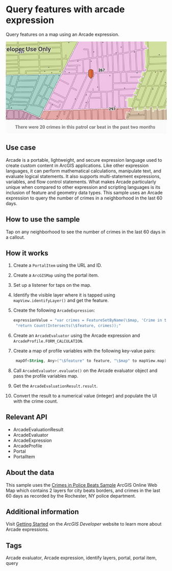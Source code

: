 # Query features with arcade expression

Query features on a map using an Arcade expression.

![QueryFeaturesWithArcadeExpression](query-features-with-arcade-expression.png)

## Use case

Arcade is a portable, lightweight, and secure expression language used to create custom content in ArcGIS applications. Like other expression languages, it can perform mathematical calculations, manipulate text, and evaluate logical statements. It also supports multi-statement expressions, variables, and flow control statements. What makes Arcade particularly unique when compared to other expression and scripting languages is its inclusion of feature and geometry data types. This sample uses an Arcade expression to query the number of crimes in a neighborhood in the last 60 days.

## How to use the sample

Tap on any neighborhood to see the number of crimes in the last 60 days in a callout.

## How it works

1. Create a `PortalItem` using the URL and ID.
2. Create a `ArcGISMap` using the portal item.
3. Set up a listener for taps on the map.
4. Identify the visible layer where it is tapped using `mapView.identifyLayer()` and get the feature.
5. Create the following `ArcadeExpression`:

   ```kotlin
   expressionValue = "var crimes = FeatureSetByName(\$map, 'Crime in the last 60 days');\n"
    "return Count(Intersects(\$feature, crimes));"
   ```

6. Create an `ArcadeEvaluator` using the Arcade expression and `ArcadeProfile.FORM_CALCULATION`.
7. Create a map of profile variables with the following key-value pairs:

   ```kotlin
    mapOf<String, Any>("\$feature" to feature, "\$map" to mapView.map)
   ```

8. Call `ArcadeEvaluator.evaluate()` on the Arcade evaluator object and pass the profile variables map.
9. Get the `ArcadeEvaluationResult.result`.
10. Convert the result to a numerical value (integer) and populate the UI with the crime count.

## Relevant API

* ArcadeEvaluationResult
* ArcadeEvaluator
* ArcadeExpression
* ArcadeProfile
* Portal
* PortalItem

## About the data

This sample uses the [Crimes in Police Beats Sample](https://www.arcgis.com/home/item.html?id=539d93de54c7422f88f69bfac2aebf7d) ArcGIS Online Web Map which contains 2 layers for city beats borders, and crimes in the last 60 days as recorded by the Rochester, NY police department.

## Additional information

Visit [Getting Started](https://developers.arcgis.com/arcade/) on the *ArcGIS Developer* website to learn more about Arcade expressions.

## Tags

Arcade evaluator, Arcade expression, identify layers, portal, portal item, query
